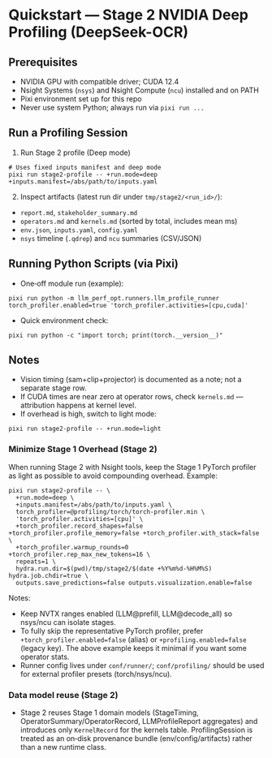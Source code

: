 # Quickstart — Stage 2 NVIDIA Deep Profiling (DeepSeek-OCR)

## Prerequisites

- NVIDIA GPU with compatible driver; CUDA 12.4
- Nsight Systems (`nsys`) and Nsight Compute (`ncu`) installed and on PATH
- Pixi environment set up for this repo
- Never use system Python; always run via `pixi run ...`

## Run a Profiling Session

1) Run Stage 2 profile (Deep mode)

```
# Uses fixed inputs manifest and deep mode
pixi run stage2-profile -- +run.mode=deep +inputs.manifest=/abs/path/to/inputs.yaml
```

2) Inspect artifacts (latest run dir under `tmp/stage2/<run_id>/`):
- `report.md`, `stakeholder_summary.md`
- `operators.md` and `kernels.md` (sorted by total, includes mean ms)
- `env.json`, `inputs.yaml`, `config.yaml`
- `nsys` timeline (`.qdrep`) and `ncu` summaries (CSV/JSON)

## Running Python Scripts (via Pixi)

- One‑off module run (example):

```
pixi run python -m llm_perf_opt.runners.llm_profile_runner torch_profiler.enabled=true 'torch_profiler.activities=[cpu,cuda]'
```

- Quick environment check:

```
pixi run python -c "import torch; print(torch.__version__)"
```

## Notes

- Vision timing (sam+clip+projector) is documented as a note; not a separate stage row.
- If CUDA times are near zero at operator rows, check `kernels.md` — attribution happens at kernel level.
- If overhead is high, switch to light mode:

```
pixi run stage2-profile -- +run.mode=light
```

### Minimize Stage 1 Overhead (Stage 2)

When running Stage 2 with Nsight tools, keep the Stage 1 PyTorch profiler as light as possible to avoid compounding overhead. Example:

```
pixi run stage2-profile -- \
  +run.mode=deep \
  +inputs.manifest=/abs/path/to/inputs.yaml \
  torch_profiler=@profiling/torch/torch-profiler.min \
  'torch_profiler.activities=[cpu]' \
  +torch_profiler.record_shapes=false +torch_profiler.profile_memory=false +torch_profiler.with_stack=false \
  +torch_profiler.warmup_rounds=0 +torch_profiler.rep_max_new_tokens=16 \
  repeats=1 \
  hydra.run.dir=$(pwd)/tmp/stage2/$(date +%Y%m%d-%H%M%S) hydra.job.chdir=true \
  outputs.save_predictions=false outputs.visualization.enable=false
```

Notes:
- Keep NVTX ranges enabled (LLM@prefill, LLM@decode_all) so nsys/ncu can isolate stages.
- To fully skip the representative PyTorch profiler, prefer `+torch_profiler.enabled=false` (alias) or `+profiling.enabled=false` (legacy key). The above example keeps it minimal if you want some operator stats.
- Runner config lives under `conf/runner/`; `conf/profiling/` should be used for external profiler presets (torch/nsys/ncu).

### Data model reuse (Stage 2)

- Stage 2 reuses Stage 1 domain models (StageTiming, OperatorSummary/OperatorRecord, LLMProfileReport aggregates) and introduces only `KernelRecord` for the kernels table. ProfilingSession is treated as an on‑disk provenance bundle (env/config/artifacts) rather than a new runtime class.
